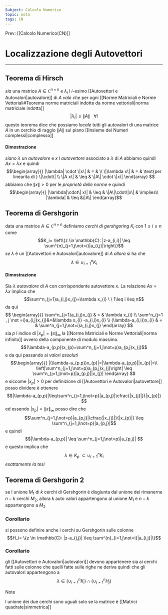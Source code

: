 ```yaml
---
Subject: Calcolo Numerico
topic: nota
tags: CN
---
```


Prev: [[Calcolo Numerico(CN)]]

# Localizzazione degli Autovettori
---
## Teorema di Hirsch
_sia_ una matrice $A \in \mathbb{C}^{n \times n}$  e  $\lambda_{i}$ l $i$-esimo [[Autovettori e Autovalori|autovalore]]  di $A$ 
_vale che_ per ogni [[Norme Matriciali e Norme Vettoriali#Teorema norme matriciali indotte da norme vettoriali|norma matriciale indotta]] $$|\lambda_{i}| \leq \|A\| \ \ \ \forall i $$ 
questo teorema dice che possiamo _locale_ tutti gli autovalori di una matrice $A$ in un cerchio di raggio $\|A\|$ sul piano [[Insieme dei Numeri complessi|complesso]]  

#### Dimostrazione
_siano_ $\lambda$ un _autovalore_ e $x$ l _autovettore_ associato a $\lambda$ di $A$ abbiamo quindi $Ax=\lambda x$
e quindi 
$$\begin{array}{}
|\lambda| \cdot \|x\|  & = &  \\
 \|\lambda x\|  & = &  \text{per linearita di } \|\cdot\| \\ 
 \|A x\|  & \leq &  \|A\| \cdot \|x\|
\end{array}
$$
abbiamo che  $\|x\| > 0$ per le _proprietà delle norme_ e quindi 
$$\begin{array}{}
|\lambda|\cdot\| x\|  & \leq & \|A\|\cdot\|x\|    & \implies\\
|\lambda|  &  \leq  &\|A\|
\end{array}$$


## Teorema di Gershgorin
data una matrice $A \in \mathbb{C}^{n \times n}$ definiamo _cerchi di gershgoring_ $K_i$ con $1 \leq i \leq n$ come
$$K_i= \left\{z \in \mathbb{C}: |z-a_{i,i}| \leq \sum^{n}_{j=1,j\not=i}|a_{i,j}|\right\}$$
_se_ $\lambda$ è un [[Autovettori e Autovalori|autovalore]] di $A$
_allora_ si ha che  $$ \lambda \in \cup^n_{i=1}K_i$$
#### Dimostrazione
Sia $\lambda$ _autovalore_ di $A$ con corrispondente autovettore $x$.
La relazione $Ax = \lambda x$ implica che
$$\sum^n_{j=1}a_{i,j}x_{j}=\lambda x_{i} \ \ 1\leq i \leq n$$
da qui 
$$
\begin{array}{}
\sum^n_{j=1}a_{i,j}x_{j} & = & \lambda x_{i} \\
\sum^n_{j=1 , j \not =i}a_{i,j}x_{j}&=&\lambda x_{i} -a_{i,i}x_{i} \\
(\lambda-a_{i,i})x_{i} & = & \sum^n_{j=1,j\not=i}a_{i,j}x_{j}
\end{array}
$$
sia $p$ l indice di $|x_{p}|=\|x\|_{\infty}$  la [[Norme Matriciali e Norme Vettoriali|norma infinito]] ovvero della componente di modulo massimo.
$$(\lambda-a_{p,p})x_{p}=\sum^n_{j=1,j\not=p}a_{p,j}x_{j}$$
e da qui passando ai _valori assoluti_$$\begin{array}{}
|(\lambda-a_{p.p})x_{p}|=|\lambda-a_{p,p}||x_{p}|=\\ \left|\sum^n_{j=1,j\not=p}a_{p,j}x_{j}\right| \leq \sum^n_{j=1,j\not=p}|a_{p,j}||x_{j}|
\end{array}
$$ e siccome $|x_{p}|>0$ per definizione di [[Autovettori e Autovalori|autovettore]] posso dividere è ottenere
$$|\lambda-a_{p,p}|\leq\sum^n_{j=1,j\not=p}|a_{p,j}|\cfrac{|x_{j}|}{|x_{p}|}  $$
ed essendo $|x_{p}|=\|x\|_{\infty}$ posso dire che 
$$\sum^n_{j=1,j\not=p}|a_{p,j}|\cfrac{|x_{j}|}{|x_{p}|} \leq \sum^n_{j=1,j\not=p}|a_{p,j}|$$
e quindi 
$$|\lambda-a_{p,p}| \leq \sum^n_{j=1,j\not=p}|a_{p,j}| $$
e questo implica che  $$\lambda \in K_{p} \ \subset \cup_{i=1}^{n}K_{i}$$_esattamente la tesi_


## Teorema di Gershgorin 2
se l unione $M_{1}$ di $k$ cerchi di Gershgorin è disgiunta dal unione dei rimanerne $n-k$  cerchi $M_2$, allora $k$ auto valori appartengono al unione $M_1$ e $n-k$ appartengono a $M_2$ 


### Corollario 
si possono definire anche i cerchi su Gershgorin sulle colonne
$$H_i= \{z \in \mathbb{C}: |z-a_{j,j}| \leq \sum^{n}_{i=1,j\not=i}|a_{i,j}|\}$$

### Corollario
gli [[Autovettori e Autovalori|autovalori]]  devono appartenere sia ai cerchi fatti sulle colonne che quelli fatte sulle righe  ne deriva quindi che gli autovalori appartengono a 
$$\lambda \in (\cup_{i=1}^nK_i) \cap(\cup_{j=1}^nH_j )$$
>[!note]
>l unione dei due cerchi sono uguali solo se la matrice è [[Matrici quadrate|simmetrica]] 

